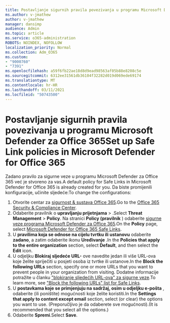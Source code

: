 ```yaml
---
title: Postavljanje sigurnih pravila povezivanja u programu Microsoft Defender za Office 365
ms.author: v-jmathew
author: v-jmathew
manager: dansimp
audience: Admin
ms.topic: article
ms.service: o365-administration
ROBOTS: NOINDEX, NOFOLLOW
localization_priority: Normal
ms.collection: Adm_O365
ms.custom:
- "9000760"
- "7391"
ms.openlocfilehash: a59f6fb22ae18d8d9ead98563af05b88e8208c5e
ms.sourcegitcommit: 6312ee31561db36104f32282d019d069ede69174
ms.translationtype: MT
ms.contentlocale: hr-HR
ms.lasthandoff: 03/11/2021
ms.locfileid: "50743500"
---
```

# <a name="set-up-safe-link-policies-in-microsoft-defender-for-office-365"></a><span data-ttu-id="5a273-102">Postavljanje sigurnih pravila povezivanja u programu Microsoft Defender za Office 365</span><span class="sxs-lookup"><span data-stu-id="5a273-102">Set up Safe Link policies in Microsoft Defender for Office 365</span></span>

<span data-ttu-id="5a273-103">Zadano pravilo za sigurne veze u programu Microsoft Defender za Office 365 već je stvoreno za vas.</span><span class="sxs-lookup"><span data-stu-id="5a273-103">A default policy for Safe Links in Microsoft Defender for Office 365 is already created for you.</span></span> <span data-ttu-id="5a273-104">Da biste promijenili konfiguracije, učinite sljedeće:</span><span class="sxs-lookup"><span data-stu-id="5a273-104">To change the configurations:</span></span>

1. <span data-ttu-id="5a273-105">Otvorite centar za [sigurnost & sustava Office 365](https://go.microsoft.com/fwlink/p/?linkid=2077143).</span><span class="sxs-lookup"><span data-stu-id="5a273-105">Go to the [Office 365 Security & Compliance Center](https://go.microsoft.com/fwlink/p/?linkid=2077143).</span></span>
2. <span data-ttu-id="5a273-106">Odaberite pravilnik o **upravljanju prijetnjama**  >  .</span><span class="sxs-lookup"><span data-stu-id="5a273-106">Select **Threat Management** > **Policy**.</span></span> <span data-ttu-id="5a273-107">Na stranici **Policy (pravilnik** ) odaberite [sigurne veze programa Microsoft Defender za Office 365](https://go.microsoft.com/fwlink/?linkid=2101058).</span><span class="sxs-lookup"><span data-stu-id="5a273-107">On the **Policy** page, select [Microsoft Defender for Office 365 Safe Links](https://go.microsoft.com/fwlink/?linkid=2101058).</span></span>
3. <span data-ttu-id="5a273-108">U **pravilima koja se odnose na cijelu tvrtku ili ustanovu** odaberite **zadano**, a zatim odaberite ikonu **Uređivanje** .</span><span class="sxs-lookup"><span data-stu-id="5a273-108">In the **Policies that apply to the entire organization** section, select **Default**, and then select the **Edit** icon.</span></span>
4. <span data-ttu-id="5a273-109">U odjeljku **Blokiraj sljedeće URL-** ove navedite jedan ili više URL-ova koje želite spriječiti u posjeti osoba iz tvrtke ili ustanove.</span><span class="sxs-lookup"><span data-stu-id="5a273-109">In the **Block the following URLs** section, specify one or more URLs that you want to prevent people in your organization from visiting.</span></span> <span data-ttu-id="5a273-110">Dodatne informacije potražite u članku ["blokiranje sljedećih URL-ova" za sigurne veze](https://go.microsoft.com/fwlink/?linkid=2092123).</span><span class="sxs-lookup"><span data-stu-id="5a273-110">To learn more, see ["Block the following URLs" list for Safe Links](https://go.microsoft.com/fwlink/?linkid=2092123).</span></span>
5. <span data-ttu-id="5a273-111">U **postavkama koje se primjenjuju na sadržaj, osim u odjeljku e-pošta** , odaberite (ili poništite) mogućnosti koje želite koristiti.</span><span class="sxs-lookup"><span data-stu-id="5a273-111">In the **Settings that apply to content except email** section, select (or clear) the options you want to use.</span></span> <span data-ttu-id="5a273-112">(Preporučljivo je da odaberete sve mogućnosti).</span><span class="sxs-lookup"><span data-stu-id="5a273-112">(It is recommended that you select all the options.)</span></span>
6. <span data-ttu-id="5a273-113">Odaberite **Spremi**.</span><span class="sxs-lookup"><span data-stu-id="5a273-113">Select **Save**.</span></span>
